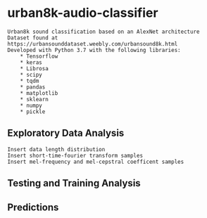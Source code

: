 # urban8k-audio-classifier
    Urban8k sound classification based on an AlexNet architecture 
    Dataset found at https://urbansounddataset.weebly.com/urbansound8k.html
    Developed with Python 3.7 with the following libraries:
        * Tensorflow
        * keras
        * Librosa
        * scipy
        * tqdm
        * pandas
        * matplotlib
        * sklearn
        * numpy
        * pickle

## Exploratory Data Analysis
    Insert data length distribution
    Insert short-time-fourier transform samples
    Insert mel-frequency and mel-cepstral coefficent samples
## Testing and Training Analysis

## Predictions
